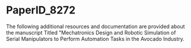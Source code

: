 # PaperID_8272
The following additional resources and documentation are provided about the manuscript Titled "Mechatronics Design and Robotic Simulation of Serial Manipulators to Perform Automation Tasks in the Avocado Industry.
